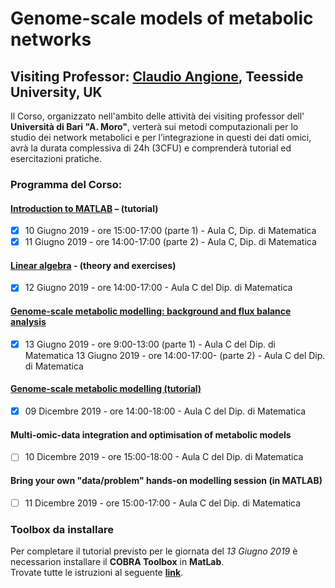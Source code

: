 # Genome-scale models of metabolic networks
## Visiting Professor: [**Claudio Angione**](https://www.scm.tees.ac.uk/c.angione/), Teesside University, UK

Il Corso, organizzato nell'ambito delle attività dei visiting professor dell' **Università di Bari "A. Moro"**, verterà sui metodi computazionali per lo studio dei network metabolici e per l’integrazione in questi dei dati omici, avrà la durata complessiva di 24h (3CFU) e comprenderà tutorial ed esercitazioni pratiche.

### Programma del Corso:
#### [Introduction to MATLAB](readme_data/matlab_tutorial.pdf) – (tutorial)
- [X] 10 Giugno 2019 - ore 15:00-17:00 (parte 1) - Aula C, Dip. di Matematica  
- [X] 11 Giugno 2019 - ore 14:00-17:00 (parte 2) - Aula C, Dip. di Matematica
#### [Linear algebra](readme_data/linear&#32;algebra.pdf) - (theory and exercises)
- [X] 12 Giugno 2019 - ore 14:00-17:00 - Aula C del Dip. di Matematica
#### [Genome-scale metabolic modelling: background and flux balance analysis](readme_data/FBA&#32;basic&#32;theory&#32;and&#32;example.pdf)
- [X] 13 Giugno 2019 - ore 9:00-13:00 (parte 1) - Aula C del Dip. di Matematica 13 Giugno 2019 - ore 14:00-17:00- (parte 2) - Aula C del Dip. di Matematica
#### [Genome-scale metabolic modelling (tutorial)](./FBA_data/)
- [X] 09 Dicembre 2019 - ore 14:00-18:00 - Aula C del Dip. di Matematica
#### Multi-omic-data integration and optimisation of metabolic models
- [ ] 10 Dicembre 2019 - ore 15:00-18:00 - Aula C del Dip. di Matematica
#### Bring your own "data/problem" hands-on modelling session (in MATLAB)
- [ ] 11 Dicembre 2019 - ore 15:00-17:00 - Aula C del Dip. di Matematica


### Toolbox da installare
Per completare il tutorial previsto per le giornata del *13 Giugno 2019* è necessarion installare il **COBRA Toolbox** in **MatLab**.  
Trovate tutte le istruzioni al seguente [**link**](https://opencobra.github.io/cobratoolbox/stable/installation.html).
